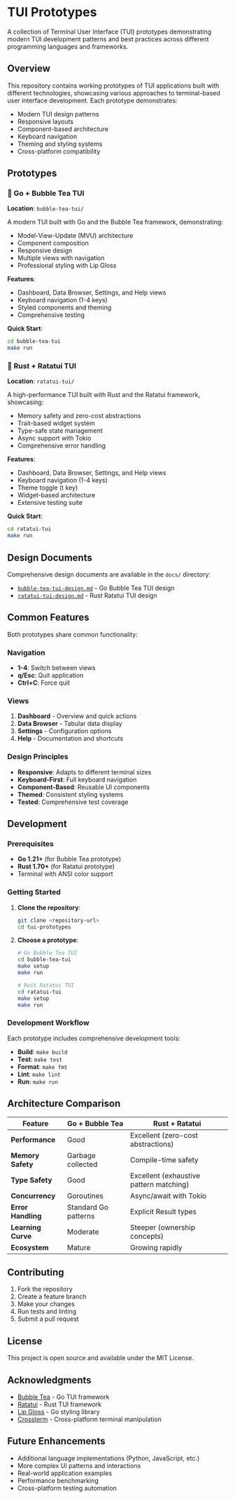 # TUI Prototypes

A collection of Terminal User Interface (TUI) prototypes demonstrating modern TUI development patterns and best practices across different programming languages and frameworks.

## Overview

This repository contains working prototypes of TUI applications built with different technologies, showcasing various approaches to terminal-based user interface development. Each prototype demonstrates:

- Modern TUI design patterns
- Responsive layouts
- Component-based architecture
- Keyboard navigation
- Theming and styling systems
- Cross-platform compatibility

## Prototypes

### 🐹 Go + Bubble Tea TUI

**Location**: `bubble-tea-tui/`

A modern TUI built with Go and the Bubble Tea framework, demonstrating:
- Model-View-Update (MVU) architecture
- Component composition
- Responsive design
- Multiple views with navigation
- Professional styling with Lip Gloss

**Features**:
- Dashboard, Data Browser, Settings, and Help views
- Keyboard navigation (1-4 keys)
- Styled components and theming
- Comprehensive testing

**Quick Start**:
```bash
cd bubble-tea-tui
make run
```

### 🦀 Rust + Ratatui TUI

**Location**: `ratatui-tui/`

A high-performance TUI built with Rust and the Ratatui framework, showcasing:
- Memory safety and zero-cost abstractions
- Trait-based widget system
- Type-safe state management
- Async support with Tokio
- Comprehensive error handling

**Features**:
- Dashboard, Data Browser, Settings, and Help views
- Keyboard navigation (1-4 keys)
- Theme toggle (t key)
- Widget-based architecture
- Extensive testing suite

**Quick Start**:
```bash
cd ratatui-tui
make run
```

## Design Documents

Comprehensive design documents are available in the `docs/` directory:

- [`bubble-tea-tui-design.md`](docs/bubble-tea-tui-design.md) - Go Bubble Tea TUI design
- [`ratatui-tui-design.md`](docs/ratatui-tui-design.md) - Rust Ratatui TUI design

## Common Features

Both prototypes share common functionality:

### Navigation

- **1-4**: Switch between views
- **q/Esc**: Quit application
- **Ctrl+C**: Force quit

### Views

1. **Dashboard** - Overview and quick actions
2. **Data Browser** - Tabular data display
3. **Settings** - Configuration options
4. **Help** - Documentation and shortcuts

### Design Principles

- **Responsive**: Adapts to different terminal sizes
- **Keyboard-First**: Full keyboard navigation
- **Component-Based**: Reusable UI components
- **Themed**: Consistent styling systems
- **Tested**: Comprehensive test coverage

## Development

### Prerequisites

- **Go 1.21+** (for Bubble Tea prototype)
- **Rust 1.70+** (for Ratatui prototype)
- Terminal with ANSI color support

### Getting Started


1. **Clone the repository**:
   ```bash
   git clone <repository-url>
   cd tui-prototypes
   ```

2. **Choose a prototype**:
   ```bash
   # Go Bubble Tea TUI
   cd bubble-tea-tui
   make setup
   make run
   
   # Rust Ratatui TUI
   cd ratatui-tui
   make setup
   make run
   ```

### Development Workflow


Each prototype includes comprehensive development tools:

- **Build**: `make build`
- **Test**: `make test`
- **Format**: `make fmt`
- **Lint**: `make lint`
- **Run**: `make run`

## Architecture Comparison

| Feature | Go + Bubble Tea | Rust + Ratatui |
|---------|----------------|----------------|
| **Performance** | Good | Excellent (zero-cost abstractions) |
| **Memory Safety** | Garbage collected | Compile-time safety |
| **Type Safety** | Good | Excellent (exhaustive pattern matching) |
| **Concurrency** | Goroutines | Async/await with Tokio |
| **Error Handling** | Standard Go patterns | Explicit Result types |
| **Learning Curve** | Moderate | Steeper (ownership concepts) |
| **Ecosystem** | Mature | Growing rapidly |

## Contributing

1. Fork the repository
2. Create a feature branch
3. Make your changes
4. Run tests and linting
5. Submit a pull request

## License

This project is open source and available under the MIT License.

## Acknowledgments

- [Bubble Tea](https://github.com/charmbracelet/bubbletea) - Go TUI framework
- [Ratatui](https://github.com/ratatui-org/ratatui) - Rust TUI framework
- [Lip Gloss](https://github.com/charmbracelet/lipgloss) - Go styling library
- [Crossterm](https://github.com/crossterm-rs/crossterm) - Cross-platform terminal manipulation

## Future Enhancements

- Additional language implementations (Python, JavaScript, etc.)
- More complex UI patterns and interactions
- Real-world application examples
- Performance benchmarking
- Cross-platform testing automation
